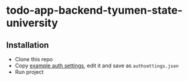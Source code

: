 # todo-app-backend-tyumen-state-university

## Installation

- Clone this repo
- Copy [example auth settings](TODOAppBackend/authsettings.example.json), edit it and save as `authsettings.json`
- Run project
